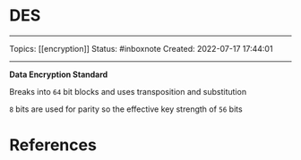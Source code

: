 # DES
---
Topics: [[encryption]]
Status: #inboxnote
Created: 2022-07-17 17:44:01

---

**Data Encryption Standard**

Breaks into `64` bit blocks and uses transposition and substitution

`8` bits are used for parity so the effective key strength of `56` bits

# References
